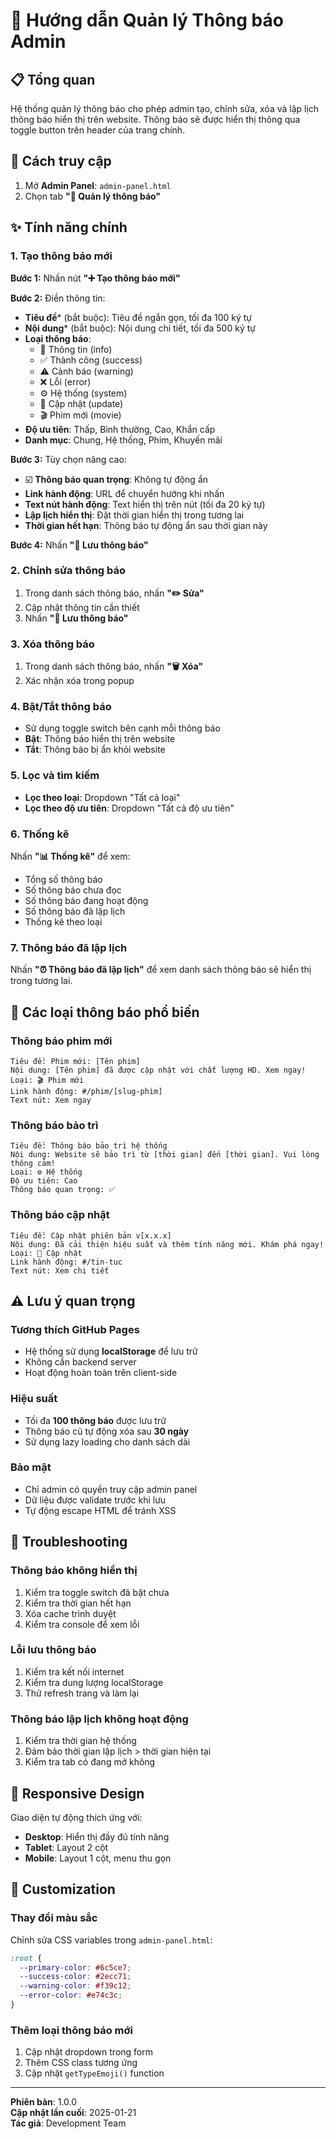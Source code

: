 # 🔔 Hướng dẫn Quản lý Thông báo Admin

## 📋 Tổng quan

Hệ thống quản lý thông báo cho phép admin tạo, chỉnh sửa, xóa và lập lịch thông báo hiển thị trên website. Thông báo sẽ được hiển thị thông qua toggle button trên header của trang chính.

## 🚀 Cách truy cập

1. Mở **Admin Panel**: `admin-panel.html`
2. Chọn tab **"🔔 Quản lý thông báo"**

## ✨ Tính năng chính

### 1. Tạo thông báo mới

**Bước 1:** Nhấn nút **"➕ Tạo thông báo mới"**

**Bước 2:** Điền thông tin:
- **Tiêu đề*** (bắt buộc): Tiêu đề ngắn gọn, tối đa 100 ký tự
- **Nội dung*** (bắt buộc): Nội dung chi tiết, tối đa 500 ký tự
- **Loại thông báo**: 
  - 📢 Thông tin (info)
  - ✅ Thành công (success) 
  - ⚠️ Cảnh báo (warning)
  - ❌ Lỗi (error)
  - ⚙️ Hệ thống (system)
  - 🔄 Cập nhật (update)
  - 🎬 Phim mới (movie)
- **Độ ưu tiên**: Thấp, Bình thường, Cao, Khẩn cấp
- **Danh mục**: Chung, Hệ thống, Phim, Khuyến mãi

**Bước 3:** Tùy chọn nâng cao:
- ☑️ **Thông báo quan trọng**: Không tự động ẩn
- **Link hành động**: URL để chuyển hướng khi nhấn
- **Text nút hành động**: Text hiển thị trên nút (tối đa 20 ký tự)
- **Lập lịch hiển thị**: Đặt thời gian hiển thị trong tương lai
- **Thời gian hết hạn**: Thông báo tự động ẩn sau thời gian này

**Bước 4:** Nhấn **"💾 Lưu thông báo"**

### 2. Chỉnh sửa thông báo

1. Trong danh sách thông báo, nhấn **"✏️ Sửa"**
2. Cập nhật thông tin cần thiết
3. Nhấn **"💾 Lưu thông báo"**

### 3. Xóa thông báo

1. Trong danh sách thông báo, nhấn **"🗑️ Xóa"**
2. Xác nhận xóa trong popup

### 4. Bật/Tắt thông báo

- Sử dụng toggle switch bên cạnh mỗi thông báo
- **Bật**: Thông báo hiển thị trên website
- **Tắt**: Thông báo bị ẩn khỏi website

### 5. Lọc và tìm kiếm

- **Lọc theo loại**: Dropdown "Tất cả loại"
- **Lọc theo độ ưu tiên**: Dropdown "Tất cả độ ưu tiên"

### 6. Thống kê

Nhấn **"📊 Thống kê"** để xem:
- Tổng số thông báo
- Số thông báo chưa đọc
- Số thông báo đang hoạt động
- Số thông báo đã lập lịch
- Thống kê theo loại

### 7. Thông báo đã lập lịch

Nhấn **"⏰ Thông báo đã lập lịch"** để xem danh sách thông báo sẽ hiển thị trong tương lai.

## 🎯 Các loại thông báo phổ biến

### Thông báo phim mới
```
Tiêu đề: Phim mới: [Tên phim]
Nội dung: [Tên phim] đã được cập nhật với chất lượng HD. Xem ngay!
Loại: 🎬 Phim mới
Link hành động: #/phim/[slug-phim]
Text nút: Xem ngay
```

### Thông báo bảo trì
```
Tiêu đề: Thông báo bảo trì hệ thống
Nội dung: Website sẽ bảo trì từ [thời gian] đến [thời gian]. Vui lòng thông cảm!
Loại: ⚙️ Hệ thống
Độ ưu tiên: Cao
Thông báo quan trọng: ✅
```

### Thông báo cập nhật
```
Tiêu đề: Cập nhật phiên bản v[x.x.x]
Nội dung: Đã cải thiện hiệu suất và thêm tính năng mới. Khám phá ngay!
Loại: 🔄 Cập nhật
Link hành động: #/tin-tuc
Text nút: Xem chi tiết
```

## ⚠️ Lưu ý quan trọng

### Tương thích GitHub Pages
- Hệ thống sử dụng **localStorage** để lưu trữ
- Không cần backend server
- Hoạt động hoàn toàn trên client-side

### Hiệu suất
- Tối đa **100 thông báo** được lưu trữ
- Thông báo cũ tự động xóa sau **30 ngày**
- Sử dụng lazy loading cho danh sách dài

### Bảo mật
- Chỉ admin có quyền truy cập admin panel
- Dữ liệu được validate trước khi lưu
- Tự động escape HTML để tránh XSS

## 🔧 Troubleshooting

### Thông báo không hiển thị
1. Kiểm tra toggle switch đã bật chưa
2. Kiểm tra thời gian hết hạn
3. Xóa cache trình duyệt
4. Kiểm tra console để xem lỗi

### Lỗi lưu thông báo
1. Kiểm tra kết nối internet
2. Kiểm tra dung lượng localStorage
3. Thử refresh trang và làm lại

### Thông báo lập lịch không hoạt động
1. Kiểm tra thời gian hệ thống
2. Đảm bảo thời gian lập lịch > thời gian hiện tại
3. Kiểm tra tab có đang mở không

## 📱 Responsive Design

Giao diện tự động thích ứng với:
- **Desktop**: Hiển thị đầy đủ tính năng
- **Tablet**: Layout 2 cột
- **Mobile**: Layout 1 cột, menu thu gọn

## 🎨 Customization

### Thay đổi màu sắc
Chỉnh sửa CSS variables trong `admin-panel.html`:
```css
:root {
  --primary-color: #6c5ce7;
  --success-color: #2ecc71;
  --warning-color: #f39c12;
  --error-color: #e74c3c;
}
```

### Thêm loại thông báo mới
1. Cập nhật dropdown trong form
2. Thêm CSS class tương ứng
3. Cập nhật `getTypeEmoji()` function

---

**Phiên bản**: 1.0.0  
**Cập nhật lần cuối**: 2025-01-21  
**Tác giả**: Development Team
